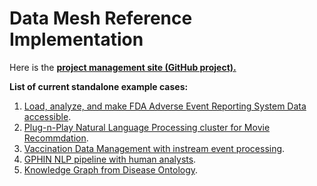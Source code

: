 # Data Mesh Reference Implementation

Here is the [**project management site (GitHub project).**](https://github.com/orgs/PHACDataHub/projects/11/views/1)

**List of current standalone example cases:**
1. [Load, analyze, and make FDA Adverse Event Reporting System Data accessible](./faers/doc/README.md).
2. [Plug-n-Play Natural Language Processing cluster for Movie Recommdation](./movie/doc/README.md).
3. [Vaccination Data Management with instream event processing](./usvdm/kafka_streams/README.md).
4. [GPHIN NLP pipeline with human analysts](./nlp_pipeline/README.md).
4. [Knowledge Graph from Disease Ontology](./kg/README.md).
